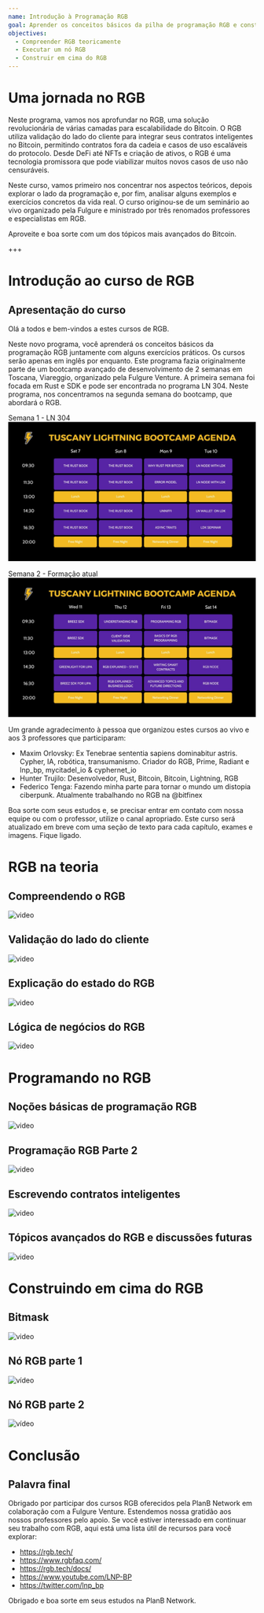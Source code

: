 ```yaml
---
name: Introdução à Programação RGB
goal: Aprender os conceitos básicos da pilha de programação RGB e construir suas primeiras aplicações RGB
objectives:
  - Compreender RGB teoricamente
  - Executar um nó RGB
  - Construir em cima do RGB
---
```


# Uma jornada no RGB

Neste programa, vamos nos aprofundar no RGB, uma solução revolucionária de várias camadas para escalabilidade do Bitcoin. O RGB utiliza validação do lado do cliente para integrar seus contratos inteligentes no Bitcoin, permitindo contratos fora da cadeia e casos de uso escaláveis do protocolo. Desde DeFi até NFTs e criação de ativos, o RGB é uma tecnologia promissora que pode viabilizar muitos novos casos de uso não censuráveis.

Neste curso, vamos primeiro nos concentrar nos aspectos teóricos, depois explorar o lado da programação e, por fim, analisar alguns exemplos e exercícios concretos da vida real. O curso originou-se de um seminário ao vivo organizado pela Fulgure e ministrado por três renomados professores e especialistas em RGB.

Aproveite e boa sorte com um dos tópicos mais avançados do Bitcoin.

+++

# Introdução ao curso de RGB

## Apresentação do curso

Olá a todos e bem-vindos a estes cursos de RGB.

Neste novo programa, você aprenderá os conceitos básicos da programação RGB juntamente com alguns exercícios práticos. Os cursos serão apenas em inglês por enquanto. Este programa fazia originalmente parte de um bootcamp avançado de desenvolvimento de 2 semanas em Toscana, Viareggio, organizado pela Fulgure Venture. A primeira semana foi focada em Rust e SDK e pode ser encontrada no programa LN 304. Neste programa, nos concentramos na segunda semana do bootcamp, que abordará o RGB.

Semana 1 - LN 304
![image](assets/Image/1.jpg)

Semana 2 - Formação atual
![image](assets/Image/2.jpg)

Um grande agradecimento à pessoa que organizou estes cursos ao vivo e aos 3 professores que participaram:

- Maxim Orlovsky: Ex Tenebrae sententia sapiens dominabitur astris. Cypher, IA, robótica, transumanismo. Criador do RGB, Prime, Radiant e lnp_bp, mycitadel_io & cyphernet_io
- Hunter Trujilo: Desenvolvedor, Rust, Bitcoin, Bitcoin, Lightning, RGB
- Federico Tenga: Fazendo minha parte para tornar o mundo um distopia ciberpunk. Atualmente trabalhando no RGB na @bitfinex

Boa sorte com seus estudos e, se precisar entrar em contato com nossa equipe ou com o professor, utilize o canal apropriado. Este curso será atualizado em breve com uma seção de texto para cada capítulo, exames e imagens. Fique ligado.

# RGB na teoria

## Compreendendo o RGB

![video](https://youtu.be/AF2XbifPGXM)

## Validação do lado do cliente

![video](https://youtu.be/FS6PDprWl5Q)

## Explicação do estado do RGB

![video](https://youtu.be/tmAVdyXGmj4)

## Lógica de negócios do RGB

![video](https://youtu.be/lUTjeuM0oTA)

# Programando no RGB

## Noções básicas de programação RGB

![video](https://youtu.be/Uo1UoxiImsI)

## Programação RGB Parte 2

![video](https://youtu.be/sVoKIi-1XbY)

## Escrevendo contratos inteligentes

![video](https://youtu.be/GRwS-NvWF3I)

## Tópicos avançados do RGB e discussões futuras

![video](https://youtu.be/mqCupTlDbA0)

# Construindo em cima do RGB

## Bitmask

![video](https://youtu.be/nbUtV8GOR_U)
## Nó RGB parte 1 
![vídeo](https://youtu.be/5iAhsgCSL3U)

## Nó RGB parte 2

![vídeo](https://youtu.be/piQQH4Q2nr0)


# Conclusão 

## Palavra final

Obrigado por participar dos cursos RGB oferecidos pela PlanB Network em colaboração com a Fulgure Venture. Estendemos nossa gratidão aos nossos professores pelo apoio. Se você estiver interessado em continuar seu trabalho com RGB, aqui está uma lista útil de recursos para você explorar:

- https://rgb.tech/
- https://www.rgbfaq.com/
- https://rgb.tech/docs/
- https://www.youtube.com/LNP-BP
- https://twitter.com/lnp_bp

Obrigado e boa sorte em seus estudos na PlanB Network.
